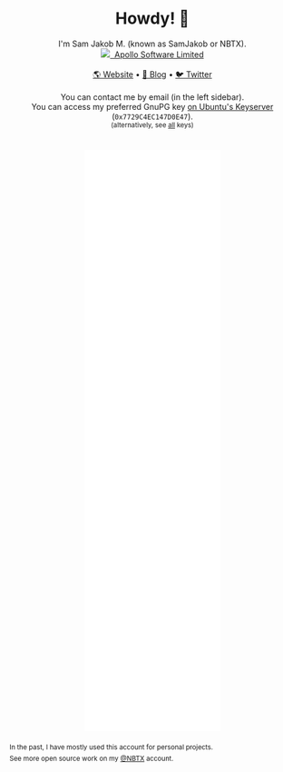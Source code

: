 <h1 align="center">Howdy! 👋</h1>

<p align="center">
  I'm Sam Jakob M. (known as SamJakob or NBTX).
  <br>
  <a href="https://apollosoftware.xyz" target="_blank"><img height="17" src="https://user-images.githubusercontent.com/37072691/133508704-8b16ba22-c6a4-4d10-a994-2aa1f3a0df65.png">&nbsp; Apollo Software Limited</a>
  <br>
  <br>
  <a href="https://samjakob.com/">🌎 Website</a> &#x2022; <a href="https://blog.samjakob.com/">📓 Blog</a> &#x2022; <a href="https://twitter.com/SamJakobNBTX">🐦 Twitter</a>
  <br>
  <br>
  You can contact me by email (in the left sidebar).
  <br>
  You can access my preferred GnuPG key <a href="https://keyserver.ubuntu.com/pks/lookup?search=0x7729C4EC147D0E47&fingerprint=on&op=index">on Ubuntu's Keyserver</a> (<code>0x7729C4EC147D0E47</code>).
  <br>
  <sup>(alternatively, see <a href="https://github.com/SamJakob.keys">all</a> keys)</sup>
  <br><br>
</p>

<!--
<p align="center">
  <img align="center" src="https://github-readme-streak-stats.herokuapp.com?user=SamJakob&theme=dark&hide_border=true&stroke=00000000" />
</p>
-->

<p align="center">
  <img align="center" src="./github-metrics.svg">
</p>
  
<p>
  <sub>In the past, I have mostly used this account for personal projects.</sub><br>
  <sub>See more open source work on my <a href="https://github.com/NBTX" target="_blank">@NBTX</a> account.</sub>
</p>

<!--
**SamJakob/SamJakob** is a ✨ _special_ ✨ repository because its `README.md` (this file) appears on your GitHub profile.

Here are some ideas to get you started:

- 🔭 I’m currently working on ...
- 🌱 I’m currently learning ...
- 👯 I’m looking to collaborate on ...
- 🤔 I’m looking for help with ...
- 💬 Ask me about ...
- 📫 How to reach me: ...
- 😄 Pronouns: ...
- ⚡ Fun fact: ...
-->
